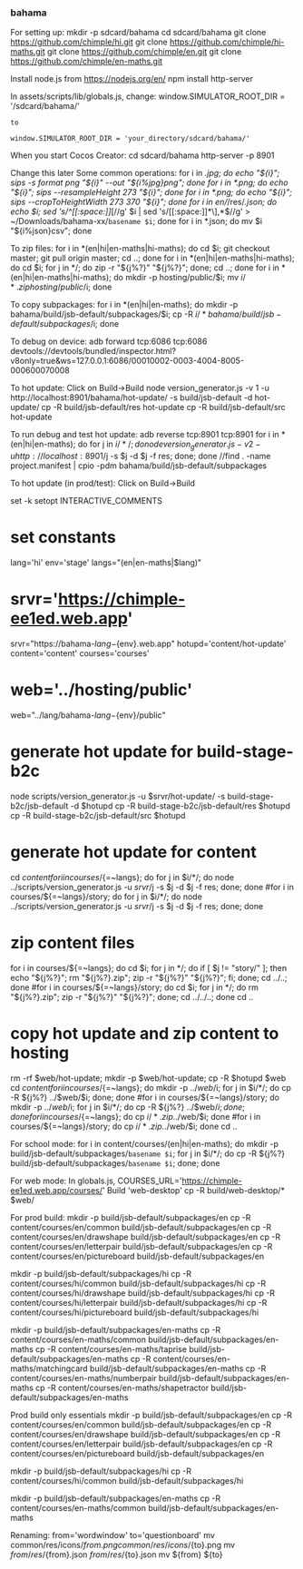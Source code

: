 ### bahama
 
For setting up:
mkdir -p sdcard/bahama
cd sdcard/bahama
git clone https://github.com/chimple/hi.git
git clone https://github.com/chimple/hi-maths.git
git clone https://github.com/chimple/en.git
git clone https://github.com/chimple/en-maths.git

Install node.js from https://nodejs.org/en/
npm install http-server

In assets/scripts/lib/globals.js,
change:
    window.SIMULATOR_ROOT_DIR = '/sdcard/bahama/'

    to

    window.SIMULATOR_ROOT_DIR = 'your_directory/sdcard/bahama/'


When you start Cocos Creator:
cd sdcard/bahama
http-server -p 8901

Change this later
Some common operations:
for i in *.jpg; do echo "${i}"; sips -s format png "${i}" --out "${i%jpg}png"; done
for i in *.png; do echo "${i}"; sips --resampleHeight 273  "${i}"; done
for i in *.png; do echo "${i}"; sips --cropToHeightWidth 273 370  "${i}"; done
for i in en/*/res/*.json; do echo $i; sed 's/^[[:space:]]*\[//g' $i | sed 's/[[:space:]]*\],*$//g' > ~/Downloads/bahama-xx/`basename $i`; done
for i in *.json; do mv $i "${i%json}csv"; done

To zip files:
for i in *(en|hi|en-maths|hi-maths); do cd $i; git checkout master; git pull origin master; cd ..; done
for i in *(en|hi|en-maths|hi-maths); do cd $i; for j in */; do zip -r "${j%?}" "${j%?}"; done; cd ..; done
for i in *(en|hi|en-maths|hi-maths); do mkdir -p hosting/public/$i; mv $i/*.zip hosting/public/$i; done

To copy subpackages:
for i in *(en|hi|en-maths); do mkdir -p bahama/build/jsb-default/subpackages/$i; cp -R $i/* bahama/build/jsb-default/subpackages/$i; done


To debug on device:
adb forward tcp:6086 tcp:6086
devtools://devtools/bundled/inspector.html?v8only=true&ws=127.0.0.1:6086/00010002-0003-4004-8005-000600070008

To hot update:
Click on Build->Build
node version_generator.js -v 1 -u http://localhost:8901/bahama/hot-update/ -s build/jsb-default -d hot-update/
cp -R build/jsb-default/res hot-update
cp -R build/jsb-default/src hot-update

To run debug and test hot update:
adb reverse tcp:8901 tcp:8901
for i in *(en|hi|en-maths); do for j in $i/*/; do node version_generator.js -v 2 -u http://localhost:8901/$j -s $j -d $j -f res; done; done
//find . -name project.manifest | cpio -pdm bahama/build/jsb-default/subpackages 

To hot update (in prod/test):
Click on Build->Build

set -k
setopt INTERACTIVE_COMMENTS
# set constants
lang='hi'
env='stage'
langs="(en|en-maths|$lang)"
# srvr='https://chimple-ee1ed.web.app'
srvr="https://bahama-${lang}-${env}.web.app"
hotupd='content/hot-update'
content='content'
courses='courses'
# web='../hosting/public'
web="../lang/bahama-${lang}-${env}/public"
# generate hot update for build-stage-b2c
node scripts/version_generator.js -u $srvr/hot-update/ -s build-stage-b2c/jsb-default -d $hotupd
cp -R build-stage-b2c/jsb-default/res $hotupd
cp -R build-stage-b2c/jsb-default/src $hotupd
# generate hot update for content
cd $content
for i in courses/${=~langs}; do for j in $i/*/; do node ../scripts/version_generator.js -u $srvr/$j -s $j -d $j -f res; done; done
#for i in courses/${=~langs}/story; do for j in $i/*/; do node ../scripts/version_generator.js -u $srvr/$j -s $j -d $j -f res; done; done
# zip content files
for i in courses/${=~langs}; do cd $i; for j in */; do if [ $j != "story/" ]; then echo "${j%?}"; rm "${j%?}.zip"; zip -r "${j%?}" "${j%?}"; fi; done; cd ../..; done
#for i in courses/${=~langs}/story; do cd $i; for j in */; do rm "${j%?}.zip"; zip -r "${j%?}" "${j%?}"; done; cd ../../..; done
cd ..
# copy hot update and zip content to hosting
rm -rf $web/hot-update; mkdir -p $web/hot-update; cp -R $hotupd $web
cd $content
for i in courses/${=~langs}; do mkdir -p ../$web/$i; for j in $i/*/; do cp -R ${j%?} ../$web/$i; done; done
#for i in courses/${=~langs}/story; do mkdir -p ../$web/$i; for j in $i/*/; do cp -R ${j%?} ../$web/$i; done; done
for i in courses/${=~langs}; do cp $i/*.zip ../$web/$i; done
#for i in courses/${=~langs}/story; do cp $i/*.zip ../$web/$i; done
cd ..

For school mode:
for i in content/courses/(en|hi|en-maths); do mkdir -p build/jsb-default/subpackages/`basename $i`; for j in $i/*/; do cp -R ${j%?} build/jsb-default/subpackages/`basename $i`; done; done

For web mode:
In globals.js, COURSES_URL='https://chimple-ee1ed.web.app/courses/' 
Build 'web-desktop' 
cp -R build/web-desktop/* $web/

For prod build:
mkdir -p build/jsb-default/subpackages/en
cp -R content/courses/en/common build/jsb-default/subpackages/en
cp -R content/courses/en/drawshape build/jsb-default/subpackages/en
cp -R content/courses/en/letterpair build/jsb-default/subpackages/en
cp -R content/courses/en/pictureboard build/jsb-default/subpackages/en

mkdir -p build/jsb-default/subpackages/hi
cp -R content/courses/hi/common build/jsb-default/subpackages/hi
cp -R content/courses/hi/drawshape build/jsb-default/subpackages/hi
cp -R content/courses/hi/letterpair build/jsb-default/subpackages/hi
cp -R content/courses/hi/pictureboard build/jsb-default/subpackages/hi

mkdir -p build/jsb-default/subpackages/en-maths
cp -R content/courses/en-maths/common build/jsb-default/subpackages/en-maths
cp -R content/courses/en-maths/taprise build/jsb-default/subpackages/en-maths
cp -R content/courses/en-maths/matchingcard build/jsb-default/subpackages/en-maths
cp -R content/courses/en-maths/numberpair build/jsb-default/subpackages/en-maths
cp -R content/courses/en-maths/shapetractor build/jsb-default/subpackages/en-maths

Prod build only essentials
mkdir -p build/jsb-default/subpackages/en
cp -R content/courses/en/common build/jsb-default/subpackages/en
cp -R content/courses/en/drawshape build/jsb-default/subpackages/en
cp -R content/courses/en/letterpair build/jsb-default/subpackages/en
cp -R content/courses/en/pictureboard build/jsb-default/subpackages/en

mkdir -p build/jsb-default/subpackages/hi
cp -R content/courses/hi/common build/jsb-default/subpackages/hi

mkdir -p build/jsb-default/subpackages/en-maths
cp -R content/courses/en-maths/common build/jsb-default/subpackages/en-maths

Renaming:
from='wordwindow'
to='questionboard'
mv common/res/icons/${from}.png common/res/icons/${to}.png
mv ${from}/res/${from}.json ${from}/res/${to}.json
mv ${from} ${to}